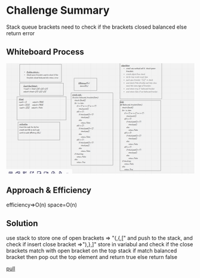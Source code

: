 # Challenge Summary
<!-- Description of the challenge -->
Stack queue brackets need to check if the brackets closed balanced else return error
## Whiteboard Process
<!-- Embedded whiteboard image -->
![](bracket.PNG)
## Approach & Efficiency
<!-- What approach did you take? Why? What is the Big O space/time for this approach? -->
efficiency=>O(n)
space=O(n)
## Solution
<!-- Show how to run your code, and examples of it in action -->

use stack to store one of open brackets => "(,{,[" and push to the stack, and check if insert close bracket =>"),},]" store in variabul and check if the close brackets match with open bracket on the top stack if match balanced bracket then pop out the top element and return true else return false

[pull]()
